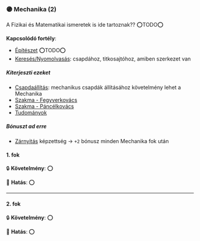 ### 🟣 Mechanika (2)

A Fizikai és Matematikai ismeretek is ide tartoznak?? ⭕TODO⭕

**Kapcsolódó fortély**:
- [Építészet](epiteszet.md) ⭕TODO⭕
- [Keresés/Nyomolvasás](kereses_nyomolvasas.md): csapdához, titkosajtóhoz, amiben szerkezet van

##### Kiterjeszti ezeket

- [Csapdaállítás](../kepzettsegek.alvilagi/csapdaallitas.md): mechanikus csapdák állításához követelmény lehet a Mechanika
- [Szakma - Fegyverkovács](../kepzettsegek.vilagi/szakma.md)
- [Szakma - Páncélkovács](../kepzettsegek.vilagi/szakma.md)
- [Tudományok](../kepzettsegek.tudomanyos/tudomanyok.md)

##### Bónuszt ad erre

- [Zárnyitás](../kepzettsegek.alvilagi/zarnyitas.md) képzettség → `+2` bónusz minden Mechanika fok után

#### 1. fok

🔒 **Követelmény**: ⭕

🌟 **Hatás**: ⭕

---
#### 2. fok

🔒 **Követelmény**: ⭕

🌟 **Hatás**: ⭕
